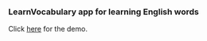 ### LearnVocabulary app for learning English words

Click [here](https://learnvocabuary251125.netlify.app) for the demo.
